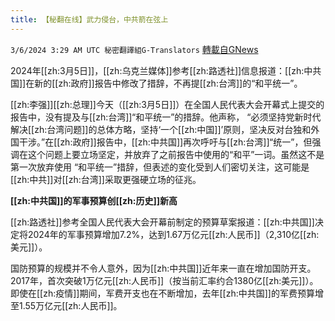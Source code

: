 ```yaml
---
title: 【秘翻在线】武力侵台，中共箭在弦上
---
```

`3/6/2024 3:29 AM UTC 秘密翻譯組G-Translators` [轉載自GNews](https://gnews.org/articles/2369040)

2024年[[zh:3月5日]]，[[zh:乌克兰媒体]]参考[[zh:路透社]]信息报道：[[zh:中共国]]在新的[[zh:政府]]报告中修改了措辞，不再提[[zh:台湾]]的“和平统一”。

[[zh:李强]][[zh:总理]]今天（[[zh:3月5日]]）在全国人民代表大会开幕式上提交的报告中，没有提及与[[zh:台湾]]“和平统一”的措辞。他声称， “必须坚持党新时代解决[[zh:台湾问题]]的总体方略，坚持‘一个[[zh:中国]]’原则，坚决反对台独和外国干涉。”在[[zh:政府]]报告中，[[zh:中共国]]再次呼吁与[[zh:台湾]]“统一”，但强调在这个问题上要立场坚定，并放弃了之前报告中使用的“和平”一词。虽然这不是第一次放弃使用 “和平统一”措辞，但表述的变化受到人们密切关注，这可能是[[zh:中共]]对[[zh:台湾]]采取更强硬立场的征兆。

**[[zh:中共国]]的军事预算创[[zh:历史]]新高**

[[zh:路透社]]参考全国人民代表大会开幕前制定的预算草案报道：[[zh:中共国]]决定将2024年的军事预算增加7.2%，达到1.67万亿元[[zh:人民币]]（2,310亿[[zh:美元]]）。

国防预算的规模并不令人意外，因为[[zh:中共国]]近年来一直在增加国防开支。2017年，首次突破1万亿元[[zh:人民币]]（按当前汇率约合1380亿[[zh:美元]]）。即使在[[zh:疫情]]期间，军费开支也在不断增加，去年[[zh:中共国]]的军费预算增至1.55万亿元[[zh:人民币]]。
